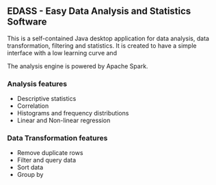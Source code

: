 ## EDASS - Easy Data Analysis and Statistics Software

This is a self-contained Java desktop application for data analysis, data transformation, filtering and statistics. It is created to have a simple interface with a low learning curve and 

The analysis engine is powered by Apache Spark.

### Analysis features
- Descriptive statistics
- Correlation
- Histograms and frequency distributions
- Linear and Non-linear regression

### Data Transformation features
- Remove duplicate rows
- Filter and query data
- Sort data
- Group by

